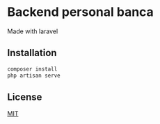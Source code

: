 # Backend personal banca

Made with laravel 

## Installation


```bash
composer install
php artisan serve
```

## License
[MIT](https://choosealicense.com/licenses/mit/)
